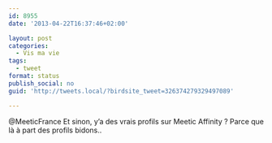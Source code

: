 ```yaml
---
id: 8955
date: '2013-04-22T16:37:46+02:00'

layout: post
categories:
  - Vis ma vie
tags:
  - tweet
format: status
publish_social: no
guid: 'http://tweets.local/?birdsite_tweet=326374279329497089'

---
```


@MeeticFrance Et sinon, y’a des vrais profils sur Meetic Affinity ? Parce que là à part des profils bidons..